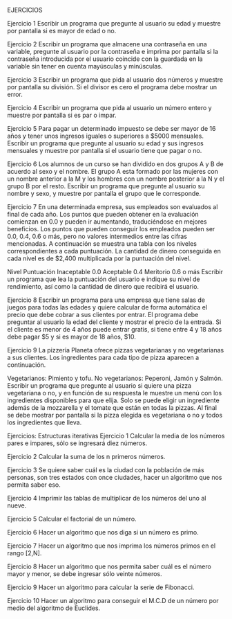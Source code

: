EJERCICIOS

Ejercicio 1
Escribir un programa que pregunte al usuario su edad y muestre por pantalla si es mayor de edad o no.

Ejercicio 2
Escribir un programa que almacene una contraseña en una variable, pregunte al usuario por la contraseña e imprima por pantalla si la contraseña introducida por el usuario coincide con la guardada en la variable sin tener en cuenta mayúsculas y minúsculas.

Ejercicio 3
Escribir un programa que pida al usuario dos números y muestre por pantalla su división. Si el divisor es cero el programa debe mostrar un error.

Ejercicio 4
Escribir un programa que pida al usuario un número entero y muestre por pantalla si es par o impar.

Ejercicio 5
Para pagar un determinado impuesto se debe ser mayor de 16 años y tener unos ingresos iguales o superiores a $5000 mensuales. Escribir un programa que pregunte al usuario su edad y sus ingresos mensuales y muestre por pantalla si el usuario tiene que pagar o no.

Ejercicio 6
Los alumnos de un curso se han dividido en dos grupos A y B de acuerdo al sexo y el nombre. El grupo A esta formado por las mujeres con un nombre anterior a la M y los hombres con un nombre posterior a la N y el grupo B por el resto. Escribir un programa que pregunte al usuario su nombre y sexo, y muestre por pantalla el grupo que le corresponde.

Ejercicio 7
En una determinada empresa, sus empleados son evaluados al final de cada año. Los puntos que pueden obtener en la evaluación comienzan en 0.0 y pueden ir aumentando, traduciéndose en mejores beneficios. Los puntos que pueden conseguir los empleados pueden ser 0.0, 0.4, 0.6 o más, pero no valores intermedios entre las cifras mencionadas. A continuación se muestra una tabla con los niveles correspondientes a cada puntuación. La cantidad de dinero conseguida en cada nivel es de $2,400 multiplicada por la puntuación del nivel.

Nivel	Puntuación
Inaceptable	0.0
Aceptable	0.4
Meritorio	0.6 o más
Escribir un programa que lea la puntuación del usuario e indique su nivel de rendimiento, así como la cantidad de dinero que recibirá el usuario.

Ejercicio 8
Escribir un programa para una empresa que tiene salas de juegos para todas las edades y quiere calcular de forma automática el precio que debe cobrar a sus clientes por entrar. El programa debe preguntar al usuario la edad del cliente y mostrar el precio de la entrada. Si el cliente es menor de 4 años puede entrar gratis, si tiene entre 4 y 18 años debe pagar $5 y si es mayor de 18 años, $10.

Ejercicio 9
La pizzería Planeta ofrece pizzas vegetarianas y no vegetarianas a sus clientes. Los ingredientes para cada tipo de pizza aparecen a continuación.

Vegetarianos: Pimiento y tofu.
No vegetarianos: Peperoni, Jamón y Salmón.
Escribir un programa que pregunte al usuario si quiere una pizza vegetariana o no, y en función de su respuesta le muestre un menú con los ingredientes disponibles para que elija. Solo se puede eligir un ingrediente además de la mozzarella y el tomate que están en todas la pizzas. Al final se debe mostrar por pantalla si la pizza elegida es vegetariana o no y todos los ingredientes que lleva.

Ejercicios: Estructuras iterativas
Ejercicio 1
Calcular la media de los números pares e impares, sólo se ingresará diez números.

Ejercicio 2
Calcular la suma de los n primeros números.

Ejercicio 3
Se quiere saber cuál es la ciudad con la población de más personas, son tres estados con once ciudades, hacer un algoritmo que nos permita saber eso.

Ejercicio 4
Imprimir las tablas de multiplicar de los números del uno al nueve.

Ejercicio 5
Calcular el factorial de un número.

Ejercicio 6
Hacer un algoritmo que nos diga si un número es primo.

Ejercicio 7
Hacer un algoritmo que nos imprima los números primos en el rango [2,N].

Ejercicio 8
Hacer un algoritmo que nos permita saber cuál es el número mayor y menor, se debe ingresar sólo veinte números.

Ejercicio 9
Hacer un algoritmo para calcular la serie de Fibonacci.

Ejercicio 10
Hacer un algoritmo para conseguir el M.C.D de un número por medio del algoritmo de Euclides.